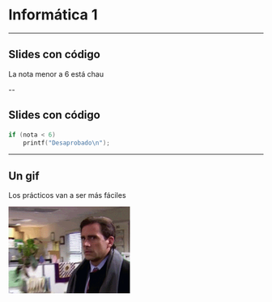 # Informática 1

---

## Slides con código

La nota menor a 6 está chau

--
## Slides con código

```C
if (nota < 6)
    printf("Desaprobado\n");
```

---

## Un gif

Los prácticos van a ser más fáciles

![michael scott confundido](assets/ms01.gif)
